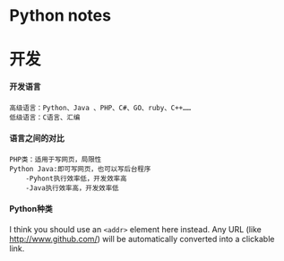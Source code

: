 # Python notes

# 开发

#### 开发语言

	高级语言：Python、Java 、PHP、C#、GO、ruby、C++……
	低级语言：C语言、汇编
#### 语言之间的对比

	PHP类：适用于写网页，局限性
	Python Java:即可写网页，也可以写后台程序
		-Pyhont执行效率低，开发效率高
		-Java执行效率高，开发效率低
#### Python种类

I think you should use an
`<addr>` element here instead.
Any URL (like http://www.github.com/) will be automatically converted into a clickable link.

